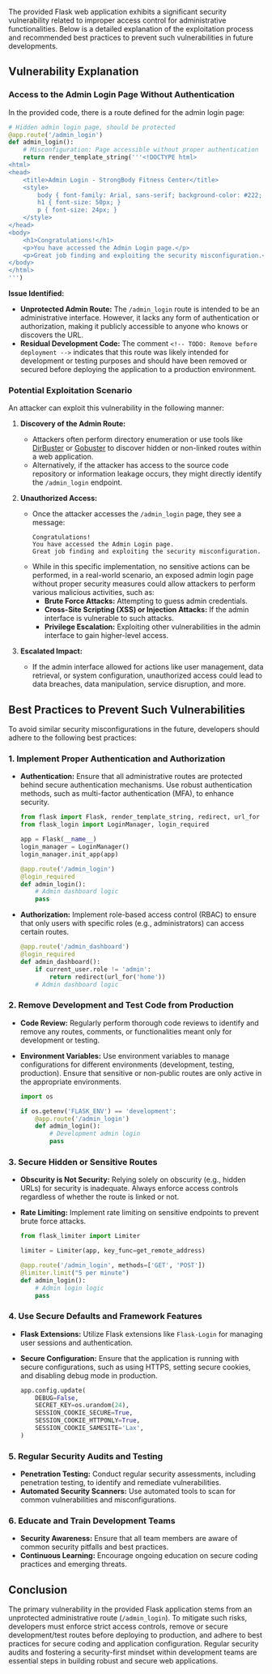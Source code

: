 The provided Flask web application exhibits a significant security vulnerability related to improper access control for administrative functionalities. Below is a detailed explanation of the exploitation process and recommended best practices to prevent such vulnerabilities in future developments.

## **Vulnerability Explanation**

### **Access to the Admin Login Page Without Authentication**

In the provided code, there is a route defined for the admin login page:

```python
# Hidden admin login page, should be protected
@app.route('/admin_login')
def admin_login():
    # Misconfiguration: Page accessible without proper authentication
    return render_template_string('''<!DOCTYPE html>
<html>
<head>
    <title>Admin Login - StrongBody Fitness Center</title>
    <style>
        body { font-family: Arial, sans-serif; background-color: #222; color: #0f0; text-align: center; padding-top: 100px; }
        h1 { font-size: 50px; }
        p { font-size: 24px; }
    </style>
</head>
<body>
    <h1>Congratulations!</h1>
    <p>You have accessed the Admin Login page.</p>
    <p>Great job finding and exploiting the security misconfiguration.</p>
</body>
</html>
''')
```

**Issue Identified:**
- **Unprotected Admin Route:** The `/admin_login` route is intended to be an administrative interface. However, it lacks any form of authentication or authorization, making it publicly accessible to anyone who knows or discovers the URL.
- **Residual Development Code:** The comment `<!-- TODO: Remove before deployment -->` indicates that this route was likely intended for development or testing purposes and should have been removed or secured before deploying the application to a production environment.

### **Potential Exploitation Scenario**

An attacker can exploit this vulnerability in the following manner:

1. **Discovery of the Admin Route:**
   - Attackers often perform directory enumeration or use tools like [DirBuster](https://github.com/digination/dirb) or [Gobuster](https://github.com/OJ/gobuster) to discover hidden or non-linked routes within a web application.
   - Alternatively, if the attacker has access to the source code repository or information leakage occurs, they might directly identify the `/admin_login` endpoint.

2. **Unauthorized Access:**
   - Once the attacker accesses the `/admin_login` page, they see a message: 
     ```
     Congratulations!
     You have accessed the Admin Login page.
     Great job finding and exploiting the security misconfiguration.
     ```
   - While in this specific implementation, no sensitive actions can be performed, in a real-world scenario, an exposed admin login page without proper security measures could allow attackers to perform various malicious activities, such as:
     - **Brute Force Attacks:** Attempting to guess admin credentials.
     - **Cross-Site Scripting (XSS) or Injection Attacks:** If the admin interface is vulnerable to such attacks.
     - **Privilege Escalation:** Exploiting other vulnerabilities in the admin interface to gain higher-level access.

3. **Escalated Impact:**
   - If the admin interface allowed for actions like user management, data retrieval, or system configuration, unauthorized access could lead to data breaches, data manipulation, service disruption, and more.

## **Best Practices to Prevent Such Vulnerabilities**

To avoid similar security misconfigurations in the future, developers should adhere to the following best practices:

### **1. Implement Proper Authentication and Authorization**

- **Authentication:** Ensure that all administrative routes are protected behind secure authentication mechanisms. Use robust authentication methods, such as multi-factor authentication (MFA), to enhance security.
  
  ```python
  from flask import Flask, render_template_string, redirect, url_for
  from flask_login import LoginManager, login_required

  app = Flask(__name__)
  login_manager = LoginManager()
  login_manager.init_app(app)

  @app.route('/admin_login')
  @login_required
  def admin_login():
      # Admin dashboard logic
      pass
  ```

- **Authorization:** Implement role-based access control (RBAC) to ensure that only users with specific roles (e.g., administrators) can access certain routes.

  ```python
  @app.route('/admin_dashboard')
  @login_required
  def admin_dashboard():
      if current_user.role != 'admin':
          return redirect(url_for('home'))
      # Admin dashboard logic
  ```

### **2. Remove Development and Test Code from Production**

- **Code Review:** Regularly perform thorough code reviews to identify and remove any routes, comments, or functionalities meant only for development or testing.
- **Environment Variables:** Use environment variables to manage configurations for different environments (development, testing, production). Ensure that sensitive or non-public routes are only active in the appropriate environments.

  ```python
  import os

  if os.getenv('FLASK_ENV') == 'development':
      @app.route('/admin_login')
      def admin_login():
          # Development admin login
          pass
  ```

### **3. Secure Hidden or Sensitive Routes**

- **Obscurity is Not Security:** Relying solely on obscurity (e.g., hidden URLs) for security is inadequate. Always enforce access controls regardless of whether the route is linked or not.
- **Rate Limiting:** Implement rate limiting on sensitive endpoints to prevent brute force attacks.

  ```python
  from flask_limiter import Limiter

  limiter = Limiter(app, key_func=get_remote_address)

  @app.route('/admin_login', methods=['GET', 'POST'])
  @limiter.limit("5 per minute")
  def admin_login():
      # Admin login logic
      pass
  ```

### **4. Use Secure Defaults and Framework Features**

- **Flask Extensions:** Utilize Flask extensions like `Flask-Login` for managing user sessions and authentication.
- **Secure Configuration:** Ensure that the application is running with secure configurations, such as using HTTPS, setting secure cookies, and disabling debug mode in production.

  ```python
  app.config.update(
      DEBUG=False,
      SECRET_KEY=os.urandom(24),
      SESSION_COOKIE_SECURE=True,
      SESSION_COOKIE_HTTPONLY=True,
      SESSION_COOKIE_SAMESITE='Lax',
  )
  ```

### **5. Regular Security Audits and Testing**

- **Penetration Testing:** Conduct regular security assessments, including penetration testing, to identify and remediate vulnerabilities.
- **Automated Security Scanners:** Use automated tools to scan for common vulnerabilities and misconfigurations.

### **6. Educate and Train Development Teams**

- **Security Awareness:** Ensure that all team members are aware of common security pitfalls and best practices.
- **Continuous Learning:** Encourage ongoing education on secure coding practices and emerging threats.

## **Conclusion**

The primary vulnerability in the provided Flask application stems from an unprotected administrative route (`/admin_login`). To mitigate such risks, developers must enforce strict access controls, remove or secure development/test routes before deploying to production, and adhere to best practices for secure coding and application configuration. Regular security audits and fostering a security-first mindset within development teams are essential steps in building robust and secure web applications.